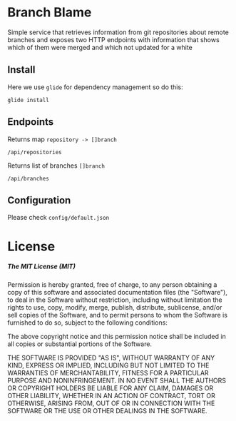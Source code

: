 # Branch Blame

Simple service that retrieves information from git repositories
about remote branches and exposes two HTTP endpoints with information
that shows which of them were merged and which not updated for a white

## Install

Here we use `glide` for dependency management so do this:

```
glide install
```

## Endpoints

Returns map `repository -> []branch`

```
/api/repositories
```

Returns list of branches `[]branch`

```
/api/branches
```

## Configuration

Please check `config/default.json`


# License

##### The MIT License (MIT)

Permission is hereby granted, free of charge, to any person obtaining a copy of
this software and associated documentation files (the "Software"), to deal in
the Software without restriction, including without limitation the rights to
use, copy, modify, merge, publish, distribute, sublicense, and/or sell copies of
the Software, and to permit persons to whom the Software is furnished to do so,
subject to the following conditions:

The above copyright notice and this permission notice shall be included in all
copies or substantial portions of the Software.

THE SOFTWARE IS PROVIDED "AS IS", WITHOUT WARRANTY OF ANY KIND, EXPRESS OR
IMPLIED, INCLUDING BUT NOT LIMITED TO THE WARRANTIES OF MERCHANTABILITY, FITNESS
FOR A PARTICULAR PURPOSE AND NONINFRINGEMENT. IN NO EVENT SHALL THE AUTHORS OR
COPYRIGHT HOLDERS BE LIABLE FOR ANY CLAIM, DAMAGES OR OTHER LIABILITY, WHETHER
IN AN ACTION OF CONTRACT, TORT OR OTHERWISE, ARISING FROM, OUT OF OR IN
CONNECTION WITH THE SOFTWARE OR THE USE OR OTHER DEALINGS IN THE SOFTWARE.



